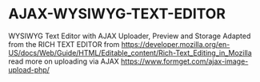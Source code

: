 # AJAX-WYSIWYG-TEXT-EDITOR
WYSIWYG Text Editor with AJAX Uploader, Preview and Storage
Adapted from the RICH TEXT EDITOR from https://developer.mozilla.org/en-US/docs/Web/Guide/HTML/Editable_content/Rich-Text_Editing_in_Mozilla
read more on uploading via AJAX
https://www.formget.com/ajax-image-upload-php/

